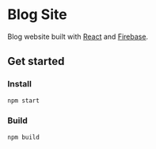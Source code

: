 # Blog Site
Blog website built with [React](https://reactjs.org) and [Firebase](https://firebase.google.com).

## Get started

### Install
```sh
npm start
```

### Build
```sh
npm build
```
